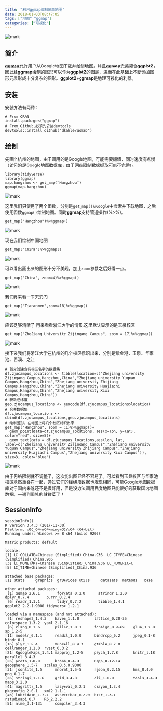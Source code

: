 ```yaml
---
title: "利用ggmap绘制简单地图"
date: 2018-01-03T08:47:05
tags: ["地图","ggmap"]
categories: ["可视化"]
---
```


![mark](https://github.com/YTLogos/Pic_blog/blob/master/BDJF5FajDc.png?raw=true)

## 简介

[**ggmap**](http://stat405.had.co.nz/ggmap.pdf)允许用户从Google地图下载并绘制地图。并且**ggmap**完美契合**ggplot2**，因此经**ggmap**绘制的图形可以作为**ggplot2**的图层，进而在此基础上不断添加图形元素形成十分复杂的图形。**ggplot2**+**ggmap**是地理可视化的利器。
<!--more-->

## 安装

安装方法有两种：
```
# From CRAN
install.packages("ggmap")
# From Github,必须先安装devtools
devtools::install_github("dkahle/ggmap")
```
## 绘制

先画个杭州的地图，由于调用的是Google地图，可能需要翻墙，同时速度有点慢（访问的是Google地图数据库，由于网络限制数据抓取可能不完整）。

```{r}
library(tidyverse)
library(ggmap)
map.hangzhou <- get_map("Hangzhou")
ggmap(map.hangzhou)
```
![mark](https://github.com/YTLogos/Pic_blog/blob/master/j1EhiFDl3B.png?raw=true)

这里我们只使用了两个函数，分别是`get_map()从Google`中检索并下载地图，之后使用函数`ggmap()`绘制地图。同时**ggmap**支持管道操作(%>%)。
```{r}
get_map("Hangzhou")%>%ggmap()
```
![mark](https://github.com/YTLogos/Pic_blog/blob/master/1kf8fI3KH7.png?raw=true)

现在我们绘制中国地图

```{r}
get_map("China")%>%ggmap()
```
![mark](https://github.com/YTLogos/Pic_blog/blob/master/jICh8268jb.png?raw=true)

可以看出画出来的图形十分不美观，加上`zoom`参数之后好看一点。
```{r}
get_map("China", zoom=4)%>%ggmap()
```
![mark](https://github.com/YTLogos/Pic_blog/blob/master/kImdmk2DEm.png?raw=true)

我们再来看一下天安门
```{r}
get_map("Tiananmen",zoom=18)%>%ggmap()
```
![mark](https://github.com/YTLogos/Pic_blog/blob/master/DL0JHKhK20.png?raw=true)

应该足够清晰了
再来看看浙江大学的情形,这里默认显示的是玉泉校区
```{r}
get_map("ZheJiang University Zijingang Campus", zoom = 17)%>%ggmap()
```
![mark](https://github.com/YTLogos/Pic_blog/blob/master/KIIH9be09L.png?raw=true)

接下来我们将浙江大学在杭州的几个校区标识出来，分别是紫金港、玉泉、华家池、西溪、之江
```{r}
# 首先创建含有校区名字的数据集
df.zjucampus_locations <- tibble(location=c("Zhejiang university Zijingang Campus,Hangzhou,China","Zhejiang university Yuquan Campus,Hangzhou,China","Zhejiang university Zhijiang Campus,Hangzhou,China","Zhejiang university Huajiachi Campus,Hangzhou,China","Zhejiang university Xixi Campus,Hangzhou,China"))
# 获取经纬度
geo.zjucampus_locations <- geocode(df.zjucampus_locations$location)
# 合并数据集
df.zjucampus_locations <- cbind(df.zjucampus_locations,geo.zjucampus_locations)
# 绘制图形，在地图上将几个校区标识出来
get_map("Hangzhou", zoom = 11)%>%ggmap()+
  geom_point(data=df.zjucampus_locations, aes(x=lon, y=lat), color="red", size=5)+
  geom_text(data = df.zjucampus_locations,aes(lon, lat, label=c("Zhejiang university Zijingang Campus","Zhejiang university Yuquan Campus","Zhejiang university Zhijiang Campus","Zhejiang university Huajiachi Campus","Zhejiang university Xixi Campus")), size=3, color="blue")
```
![mark](https://github.com/YTLogos/Pic_blog/blob/master/hkgfJKdEeH.png?raw=true)

由于网络限制就不调整了，这次能出图已经不容易了。可以看到玉泉校区与华家池校区竟然重叠在一起，通过它们的经纬度数据也发现相同，可能Google地图数据库对于国内来说还不是很好用，但是没办法调用百度地图只能很好的获取国内地图数据，一遇到国外的就歇菜了！

## SessionInfo
```
sessionInfo()
R version 3.4.3 (2017-11-30)
Platform: x86_64-w64-mingw32/x64 (64-bit)
Running under: Windows >= 8 x64 (build 9200)

Matrix products: default

locale:
[1] LC_COLLATE=Chinese (Simplified)_China.936  LC_CTYPE=Chinese (Simplified)_China.936   
[3] LC_MONETARY=Chinese (Simplified)_China.936 LC_NUMERIC=C                              
[5] LC_TIME=Chinese (Simplified)_China.936    

attached base packages:
[1] stats     graphics  grDevices utils     datasets  methods   base     

other attached packages:
 [1] ggmap_2.6.1        forcats_0.2.0      stringr_1.2.0      dplyr_0.7.4        purrr_0.2.4       
 [6] readr_1.1.1        tidyr_0.7.2        tibble_1.4.1       ggplot2_2.2.1.9000 tidyverse_1.2.1   

loaded via a namespace (and not attached):
 [1] reshape2_1.4.3    haven_1.1.0       lattice_0.20-35   colorspace_1.3-2  yaml_2.1.16      
 [6] rlang_0.1.6       pillar_1.0.1      foreign_0.8-69    glue_1.2.0        sp_1.2-5         
[11] modelr_0.1.1      readxl_1.0.0      bindrcpp_0.2      jpeg_0.1-8        bindr_0.1        
[16] plyr_1.8.4        munsell_0.4.3     gtable_0.2.0      cellranger_1.1.0  rvest_0.3.2      
[21] RgoogleMaps_1.4.1 mapproj_1.2-5     psych_1.7.8       knitr_1.18        parallel_3.4.3   
[26] proto_1.0.0       broom_0.4.3       Rcpp_0.12.14      geosphere_1.5-7   scales_0.5.0.9000
[31] jsonlite_1.5      mnormt_1.5-5      rjson_0.2.15      hms_0.4.0         png_0.1-7        
[36] stringi_1.1.6     grid_3.4.3        cli_1.0.0         tools_3.4.3       maps_3.2.0       
[41] magrittr_1.5      lazyeval_0.2.1    crayon_1.3.4      pkgconfig_2.0.1   xml2_1.1.1       
[46] lubridate_1.7.1   assertthat_0.2.0  httr_1.3.1        rstudioapi_0.7    R6_2.2.2         
[51] nlme_3.1-131      compiler_3.4.3   
```
